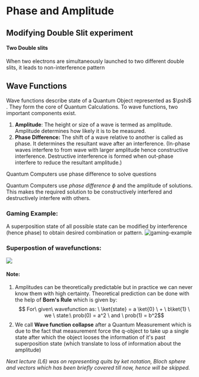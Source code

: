 # Phase and Amplitude
## Modifying Double Slit experiment

#### Two Double slits
When two electrons are simultaneously launched to two different double slits, it leads to non-interference pattern

## Wave Functions
Wave functions describe state of a Quantum Object represented as $\pshi$ . They form the core of Quantum Calculations. To wave functions, two important components exist. 
1. **Amplitude**: 
   The height or size of a wave is termed as amplitude.  Amplitude determines how likely it is to be measured. 
2. **Phase Difference:**
   The shift of a wave relative to another is called as phase. It determines the resultant wave after an interference. (In-phase waves interfere to from wave with larger amplitude hence constructive interference. Destructive interference is formed when out-phase interfere to reduce the resultant amplitude.)

Quantum Computers use phase difference to solve questions

Quantum Computers use *phase difference* $\phi$ and the amplitude of solutions. This makes the required solution to be constructively interfered and destructively interfere with others. 

### Gaming Example:

A superposition state of all possible state can be modified by interference (hence phase) to obtain desired combination or pattern.
![gaming-example](Screenshot_20231022_223230.png)

### Superpostion of wavefunctions:
![](Screenshot_20231022_224259.png)

#### Note:
1. Amplitudes can be theoretically predictable but in practice we can never know them with high certainty. Theoretical prediction can be done with the help of **Born's Rule** which is given by:$$ For\ given\ wavefunction as: \ \ket{state} = a \ket{0} \ + \ b\ket{1} \ we \ state:\ prob(0) = a^2 \ and \ prob(1) = b^2$$
2. We call **Wave function collapse** after a Quantum Measurement which is due to the fact that measurement force the q-object to take up a single state after which the object looses the information of it's past superposition state (which translate to loss of information about the amplitude)

*Next lecture (L6) was on representing quits by ket notation, Bloch sphere and vectors which has been briefly covered till now, hence will be skipped.* 



